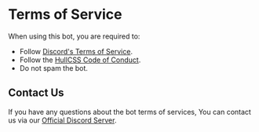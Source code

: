 # Terms of Service

When using this bot, you are required to:

- Follow [Discord's Terms of Service](https://discord.com/terms).
- Follow the [HullCSS Code of Conduct](https://github.com/hullcss/conduct).
- Do not spam the bot.

## Contact Us

If you have any questions about the bot terms of services, You can contact us via our [Official Discord Server](https://discord.gg/8kYtKWT2VA).
